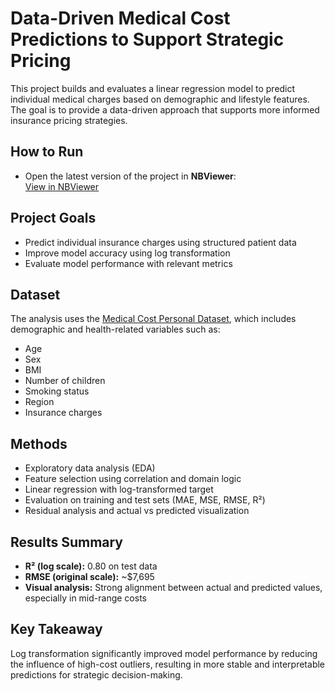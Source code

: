 # Data-Driven Medical Cost Predictions to Support Strategic Pricing

This project builds and evaluates a linear regression model to predict individual medical charges based on demographic and lifestyle features. The goal is to provide a data-driven approach that supports more informed insurance pricing strategies.

## How to Run  
- Open the latest version of the project in **NBViewer**:  
  [View in NBViewer](https://nbviewer.org/github/dimitar-m/predicting-insurance-costs/blob/master/predicting-medical-insurance-costs.ipynb)
  
## Project Goals
- Predict individual insurance charges using structured patient data
- Improve model accuracy using log transformation
- Evaluate model performance with relevant metrics

## Dataset
The analysis uses the [Medical Cost Personal Dataset](https://www.kaggle.com/datasets/mirichoi0218/insurance), which includes demographic and health-related variables such as:
- Age
- Sex
- BMI
- Number of children
- Smoking status
- Region
- Insurance charges

## Methods
- Exploratory data analysis (EDA)
- Feature selection using correlation and domain logic
- Linear regression with log-transformed target
- Evaluation on training and test sets (MAE, MSE, RMSE, R²)
- Residual analysis and actual vs predicted visualization

## Results Summary
- **R² (log scale):** 0.80 on test data
- **RMSE (original scale):** ~$7,695
- **Visual analysis:** Strong alignment between actual and predicted values, especially in mid-range costs

## Key Takeaway
Log transformation significantly improved model performance by reducing the influence of high-cost outliers, resulting in more stable and interpretable predictions for strategic decision-making.

